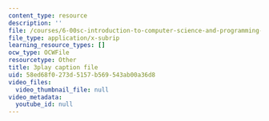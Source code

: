```yaml
---
content_type: resource
description: ''
file: /courses/6-00sc-introduction-to-computer-science-and-programming-spring-2011/58ed68f0273d5157b569543ab00a36d8_miw2CiKp1r0.vtt
file_type: application/x-subrip
learning_resource_types: []
ocw_type: OCWFile
resourcetype: Other
title: 3play caption file
uid: 58ed68f0-273d-5157-b569-543ab00a36d8
video_files:
  video_thumbnail_file: null
video_metadata:
  youtube_id: null
---
```

